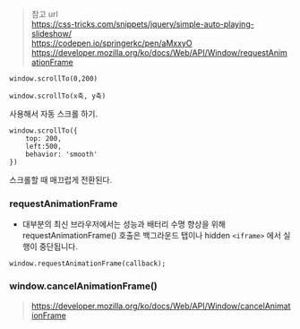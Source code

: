 > 참고 url <br> https://css-tricks.com/snippets/jquery/simple-auto-playing-slideshow/ <br> https://codepen.io/springerkc/pen/aMxxyO <br> https://developer.mozilla.org/ko/docs/Web/API/Window/requestAnimationFrame

```
window.scrollTo(0,200)

window.scrollTo(x축, y축)
```

사용해서 자동 스크롤 하기.

```
window.scrollTo({
    top: 200,
    left:500,
    behavior: 'smooth'
})
```

스크롤할 때 매끄럽게 전환된다.

### requestAnimationFrame

- 대부분의 최신 브라우저에서는 성능과 배터리 수명 향상을 위해 requestAnimationFrame() 호출은 백그라운드 탭이나 hidden `<iframe>` 에서 실행이 중단됩니다.

```
window.requestAnimationFrame(callback);
```

### window.cancelAnimationFrame()

> https://developer.mozilla.org/ko/docs/Web/API/Window/cancelAnimationFrame
